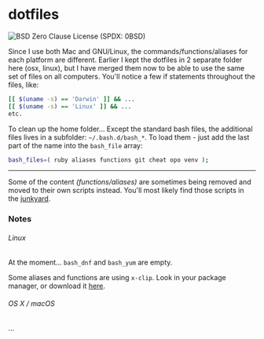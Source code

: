 # dotfiles

![][license]

Since I use both Mac and GNU/Linux, the commands/functions/aliases for each platform are different. Earlier I kept the dotfiles in 2 separate folder here (osx, linux), but I have merged them now to be able to use the same set of files on all computers. You'll notice a few if statements throughout the files, like:

```bash
[[ $(uname -s) == 'Darwin' ]] && ...
[[ $(uname -s) == 'Linux' ]] && ...
etc.
```

To clean up the home folder… Except the standard bash files, the additional files lives in a subfolder: `~/.bash.d/bash_*`. To load them - just add the last part of the name into the `bash_file` array:

```bash
bash_files=( ruby aliases functions git cheat opo venv );
```


- - -


Some of the content _(functions/aliases)_ are sometimes being removed and moved to their own scripts instead. You'll most likely find those scripts in the [junkyard][jy].



### Notes

###### Linux

At the moment… `bash_dnf` and `bash_yum` are empty.

Some aliases and functions are using `x-clip`. Look in your package manager, or download it [here][xclip].



###### OS X / macOS

...


<!-- Markdown: link and img defs -->
[license]: https://img.shields.io/badge/License-0BSD-789.svg?style=plastic "BSD Zero Clause License (SPDX: 0BSD)"
[jy]: https://gitlab.com/iEFdev/junkyard "Junkyard"
[xclip]: http://sourceforge.net/projects/xclip/ "xclip :: SourceForge"